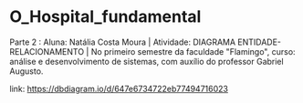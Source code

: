 # O_Hospital_fundamental
Parte 2 : Aluna: Natália Costa Moura | Atividade: DIAGRAMA ENTIDADE-RELACIONAMENTO | No primeiro semestre da faculdade "Flamingo", curso: análise e desenvolvimento de sistemas, com auxílio do professor Gabriel Augusto.

link:
https://dbdiagram.io/d/647e6734722eb77494716023
